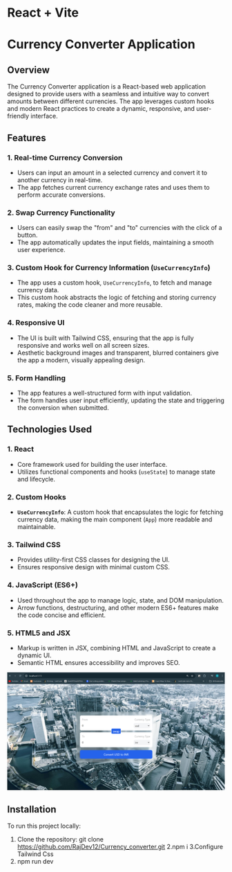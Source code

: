 # React + Vite

# Currency Converter Application

## Overview

The Currency Converter application is a React-based web application designed to provide users with a seamless and intuitive way to convert amounts between different currencies. The app leverages custom hooks and modern React practices to create a dynamic, responsive, and user-friendly interface.

## Features

### 1. **Real-time Currency Conversion**
   - Users can input an amount in a selected currency and convert it to another currency in real-time.
   - The app fetches current currency exchange rates and uses them to perform accurate conversions.

### 2. **Swap Currency Functionality**
   - Users can easily swap the "from" and "to" currencies with the click of a button.
   - The app automatically updates the input fields, maintaining a smooth user experience.

### 3. **Custom Hook for Currency Information (`UseCurrencyInfo`)**
   - The app uses a custom hook, `UseCurrencyInfo`, to fetch and manage currency data.
   - This custom hook abstracts the logic of fetching and storing currency rates, making the code cleaner and more reusable.

### 4. **Responsive UI**
   - The UI is built with Tailwind CSS, ensuring that the app is fully responsive and works well on all screen sizes.
   - Aesthetic background images and transparent, blurred containers give the app a modern, visually appealing design.

### 5. **Form Handling**
   - The app features a well-structured form with input validation.
   - The form handles user input efficiently, updating the state and triggering the conversion when submitted.

## Technologies Used

### 1. **React**
   - Core framework used for building the user interface.
   - Utilizes functional components and hooks (`useState`) to manage state and lifecycle.

### 2. **Custom Hooks**
   - **`UseCurrencyInfo`**: A custom hook that encapsulates the logic for fetching currency data, making the main component (`App`) more readable and maintainable.

### 3. **Tailwind CSS**
   - Provides utility-first CSS classes for designing the UI.
   - Ensures responsive design with minimal custom CSS.

### 4. **JavaScript (ES6+)**
   - Used throughout the app to manage logic, state, and DOM manipulation.
   - Arrow functions, destructuring, and other modern ES6+ features make the code concise and efficient.

### 5. **HTML5 and JSX**
   - Markup is written in JSX, combining HTML and JavaScript to create a dynamic UI.
   - Semantic HTML ensures accessibility and improves SEO.


   ![Project UI](image-1.png)

## Installation

To run this project locally:

1. Clone the repository:
   git clone https://github.com/RajDev12/Currency_converter.git
2.npm i
3.Configure Tailwind Css
4. npm run dev

